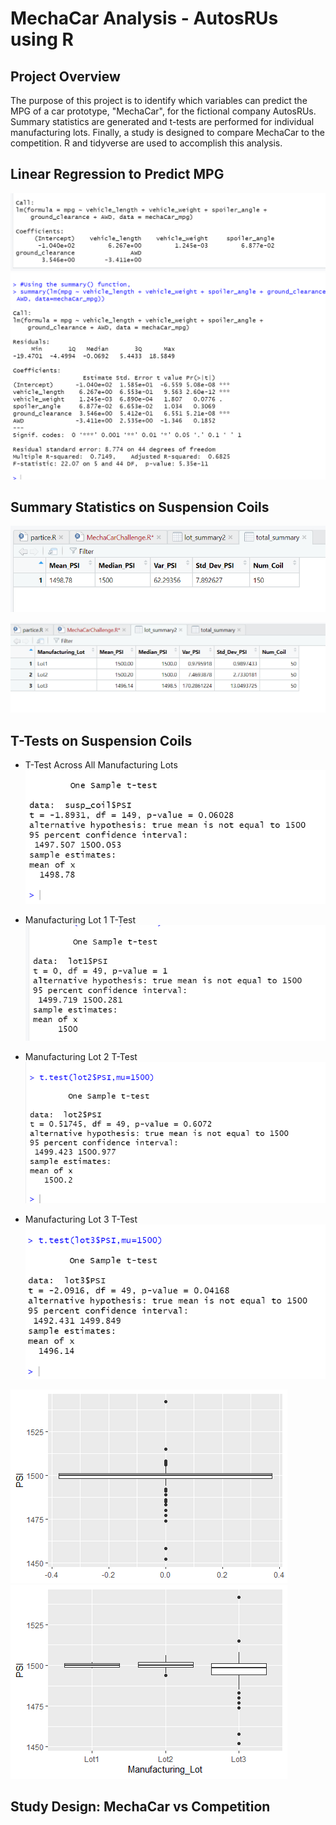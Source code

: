 # MechaCar Analysis - AutosRUs using R
## Project Overview
The purpose of this project is to identify which variables can predict the MPG of a car prototype, "MechaCar", for the fictional company AutosRUs. Summary statistics are generated and t-tests are performed for individual manufacturing lots. Finally, a study is designed to compare MechaCar to the competition. R and tidyverse are used to accomplish this analysis.



## Linear Regression to Predict MPG
![image](https://github.com/NadaAdem/MechaCar_Statistical_Analysis/blob/main/Resources/lm.png )
![image](https://github.com/NadaAdem/MechaCar_Statistical_Analysis/blob/main/Resources/summary.png )

## Summary Statistics on Suspension Coils

![image](https://github.com/NadaAdem/MechaCar_Statistical_Analysis/blob/main/Resources/d4.png )

![image](https://github.com/NadaAdem/MechaCar_Statistical_Analysis/blob/main/Resources/d3.png )




## T-Tests on Suspension Coils

-  T-Test Across All Manufacturing Lots
![image](https://github.com/NadaAdem/MechaCar_Statistical_Analysis/blob/main/Resources/test.png)

- Manufacturing Lot 1 T-Test
![image](https://github.com/NadaAdem/MechaCar_Statistical_Analysis/blob/main/Resources/testlot1.png)

- Manufacturing Lot 2 T-Test
![image](https://github.com/NadaAdem/MechaCar_Statistical_Analysis/blob/main/Resources/testlot2.png)

- Manufacturing Lot 3 T-Test
![image](https://github.com/NadaAdem/MechaCar_Statistical_Analysis/blob/main/Resources/testlot3.png)




![image](https://github.com/NadaAdem/MechaCar_Statistical_Analysis/blob/main/Resources/plot1.png)
![image](https://github.com/NadaAdem/MechaCar_Statistical_Analysis/blob/main/Resources/plot2.png)

## Study Design: MechaCar vs Competition







